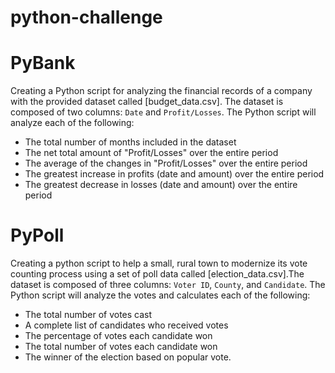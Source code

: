# python-challenge
# PyBank
Creating a Python script for analyzing the financial records of a company with the provided dataset called [budget_data.csv]. The dataset is composed of two columns: `Date` and `Profit/Losses`.
The  Python script will analyze each of the following:
  * The total number of months included in the dataset
  * The net total amount of "Profit/Losses" over the entire period
  * The average of the changes in "Profit/Losses" over the entire period
  * The greatest increase in profits (date and amount) over the entire period
  * The greatest decrease in losses (date and amount) over the entire period

# PyPoll
Creating a python script to help a small, rural town to modernize its vote counting process using a set of poll data called [election_data.csv].The dataset is composed of three columns: `Voter ID`, `County`, and `Candidate`.
The Python script will analyze the votes and calculates each of the following:
 * The total number of votes cast
  * A complete list of candidates who received votes
  * The percentage of votes each candidate won
  * The total number of votes each candidate won
  * The winner of the election based on popular vote.

